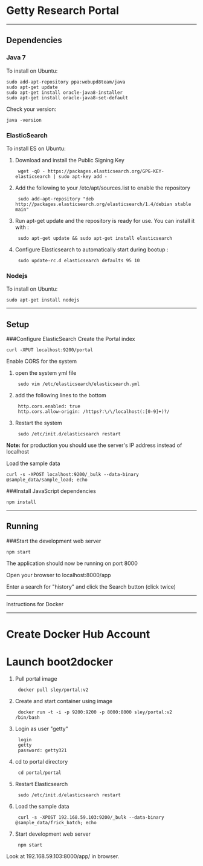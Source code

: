 Getty Research Portal
=====================

*******************************

Dependencies
------------
### Java 7
To install on Ubuntu:

    sudo add-apt-repository ppa:webupd8team/java
    sudo apt-get update
    sudo apt-get install oracle-java8-installer
    sudo apt-get install oracle-java8-set-default

Check your version:

    java -version

### ElasticSearch
To install ES on Ubuntu:

1. Download and install the Public Signing Key

        wget -qO - https://packages.elasticsearch.org/GPG-KEY-elasticsearch | sudo apt-key add -

2. Add the following to your /etc/apt/sources.list to enable the repository

        sudo add-apt-repository "deb http://packages.elasticsearch.org/elasticsearch/1.4/debian stable main"

3. Run apt-get update and the repository is ready for use. You can install it with :

        sudo apt-get update && sudo apt-get install elasticsearch

4. Configure Elasticsearch to automatically start during bootup :

        sudo update-rc.d elasticsearch defaults 95 10

### Nodejs
To install on Ubuntu:

    sudo apt-get install nodejs

*******************************

Setup
-----
###Configure ElasticSearch
Create the Portal index

    curl -XPUT localhost:9200/portal

Enable CORS for the system

1. open the system yml file

        sudo vim /etc/elasticsearch/elasticsearch.yml

2. add the following lines to the bottom

        http.cors.enabled: true
        http.cors.allow-origin: /https?:\/\/localhost(:[0-9]+)?/

3. Restart the system

        sudo /etc/init.d/elasticsearch restart

**Note:** for production you should use the server's IP address instead of localhost

Load the sample data

    curl -s -XPOST localhost:9200/_bulk --data-binary @sample_data/sample_load; echo

###Install JavaScript dependencies

    npm install

*******************************

Running
-------
###Start the development web server

    npm start

The application should now be running on port 8000

Open your browser to localhost:8000/app

Enter a search for "history" and click the Search button (click twice)

*******************************

Instructions for Docker
_______________________

# Create Docker Hub Account
# Launch boot2docker

1. Pull portal image

        docker pull sley/portal:v2

2. Create and start container using image
        
        docker run -t -i -p 9200:9200 -p 8000:8000 sley/portal:v2 /bin/bash 

3. Login as user "getty"

        login
        getty
        password: getty321

4. cd to portal directory

        cd portal/portal

5. Restart Elasticsearch

        sudo /etc/init.d/elasticsearch restart

6. Load the sample data

        curl -s -XPOST 192.168.59.103:9200/_bulk --data-binary @sample_data/frick_batch; echo

7. Start development web server

        npm start

Look at 192.168.59.103:8000/app/ in browser.